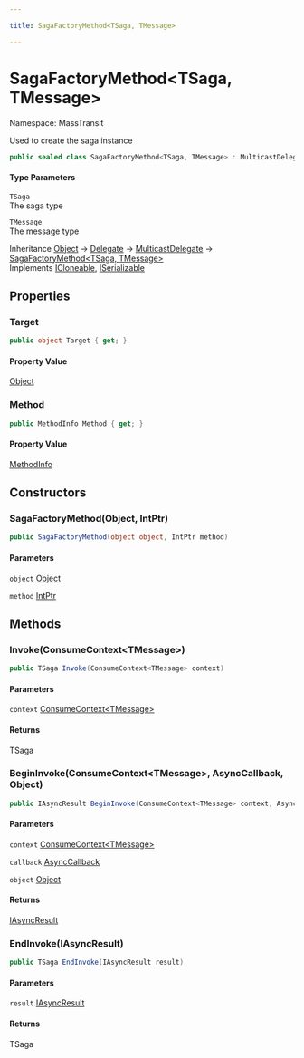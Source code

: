 ```yaml
---

title: SagaFactoryMethod<TSaga, TMessage>

---
```


# SagaFactoryMethod\<TSaga, TMessage\>

Namespace: MassTransit

Used to create the saga instance

```csharp
public sealed class SagaFactoryMethod<TSaga, TMessage> : MulticastDelegate, ICloneable, ISerializable
```

#### Type Parameters

`TSaga`<br/>
The saga type

`TMessage`<br/>
The message type

Inheritance [Object](https://learn.microsoft.com/en-us/dotnet/api/system.object) → [Delegate](https://learn.microsoft.com/en-us/dotnet/api/system.delegate) → [MulticastDelegate](https://learn.microsoft.com/en-us/dotnet/api/system.multicastdelegate) → [SagaFactoryMethod\<TSaga, TMessage\>](../masstransit/sagafactorymethod-2)<br/>
Implements [ICloneable](https://learn.microsoft.com/en-us/dotnet/api/system.icloneable), [ISerializable](https://learn.microsoft.com/en-us/dotnet/api/system.runtime.serialization.iserializable)

## Properties

### **Target**

```csharp
public object Target { get; }
```

#### Property Value

[Object](https://learn.microsoft.com/en-us/dotnet/api/system.object)<br/>

### **Method**

```csharp
public MethodInfo Method { get; }
```

#### Property Value

[MethodInfo](https://learn.microsoft.com/en-us/dotnet/api/system.reflection.methodinfo)<br/>

## Constructors

### **SagaFactoryMethod(Object, IntPtr)**

```csharp
public SagaFactoryMethod(object object, IntPtr method)
```

#### Parameters

`object` [Object](https://learn.microsoft.com/en-us/dotnet/api/system.object)<br/>

`method` [IntPtr](https://learn.microsoft.com/en-us/dotnet/api/system.intptr)<br/>

## Methods

### **Invoke(ConsumeContext\<TMessage\>)**

```csharp
public TSaga Invoke(ConsumeContext<TMessage> context)
```

#### Parameters

`context` [ConsumeContext\<TMessage\>](../masstransit/consumecontext-1)<br/>

#### Returns

TSaga<br/>

### **BeginInvoke(ConsumeContext\<TMessage\>, AsyncCallback, Object)**

```csharp
public IAsyncResult BeginInvoke(ConsumeContext<TMessage> context, AsyncCallback callback, object object)
```

#### Parameters

`context` [ConsumeContext\<TMessage\>](../masstransit/consumecontext-1)<br/>

`callback` [AsyncCallback](https://learn.microsoft.com/en-us/dotnet/api/system.asynccallback)<br/>

`object` [Object](https://learn.microsoft.com/en-us/dotnet/api/system.object)<br/>

#### Returns

[IAsyncResult](https://learn.microsoft.com/en-us/dotnet/api/system.iasyncresult)<br/>

### **EndInvoke(IAsyncResult)**

```csharp
public TSaga EndInvoke(IAsyncResult result)
```

#### Parameters

`result` [IAsyncResult](https://learn.microsoft.com/en-us/dotnet/api/system.iasyncresult)<br/>

#### Returns

TSaga<br/>
